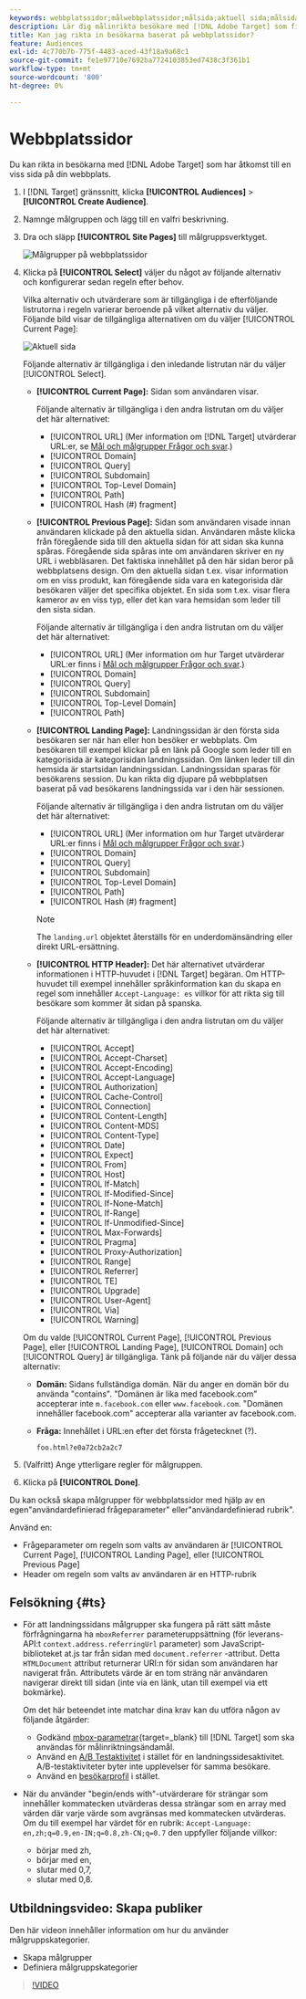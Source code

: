 ```yaml
---
keywords: webbplatssidor;målwebbplatssidor;målsida;aktuell sida;målsida;föregående sida;målsida;startsida;målstartsida;målstartsida;http-rubrik
description: Lär dig målinrikta besökare med [!DNL Adobe Target] som finns på en viss sida på din webbplats.
title: Kan jag rikta in besökarna baserat på webbplatssidor?
feature: Audiences
exl-id: 4c770b7b-775f-4483-aced-43f18a9a68c1
source-git-commit: fe1e97710e7692ba7724103853ed7438c3f361b1
workflow-type: tm+mt
source-wordcount: '800'
ht-degree: 0%

---
```


# Webbplatssidor

Du kan rikta in besökarna med [!DNL Adobe Target] som har åtkomst till en viss sida på din webbplats.

1. I [!DNL Target] gränssnitt, klicka **[!UICONTROL Audiences]** > **[!UICONTROL Create Audience]**.
1. Namnge målgruppen och lägg till en valfri beskrivning.
1. Dra och släpp **[!UICONTROL Site Pages]** till målgruppsverktyget.

   ![Målgrupper på webbplatssidor](assets/target_site_pages.png)

1. Klicka på **[!UICONTROL Select]** väljer du något av följande alternativ och konfigurerar sedan regeln efter behov.

   Vilka alternativ och utvärderare som är tillgängliga i de efterföljande listrutorna i regeln varierar beroende på vilket alternativ du väljer. Följande bild visar de tillgängliga alternativen om du väljer [!UICONTROL Current Page]:

   ![Aktuell sida](assets/current-page.png)

   Följande alternativ är tillgängliga i den inledande listrutan när du väljer [!UICONTROL Select].

   * **[!UICONTROL Current Page]:** Sidan som användaren visar.

     Följande alternativ är tillgängliga i den andra listrutan om du väljer det här alternativet:

      * [!UICONTROL URL] (Mer information om [!DNL Target] utvärderar URL:er, se [Mål och målgrupper Frågor och svar](/help/main/c-target/c-troubleshooting-targets-and-audiences/troubleshooting-targets-and-audiences.md).)
      * [!UICONTROL Domain]
      * [!UICONTROL Query]
      * [!UICONTROL Subdomain]
      * [!UICONTROL Top-Level Domain]
      * [!UICONTROL Path]
      * [!UICONTROL Hash (#) fragment]

   * **[!UICONTROL Previous Page]:** Sidan som användaren visade innan användaren klickade på den aktuella sidan. Användaren måste klicka från föregående sida till den aktuella sidan för att sidan ska kunna spåras. Föregående sida spåras inte om användaren skriver en ny URL i webbläsaren. Det faktiska innehållet på den här sidan beror på webbplatsens design. Om den aktuella sidan t.ex. visar information om en viss produkt, kan föregående sida vara en kategorisida där besökaren väljer det specifika objektet. En sida som t.ex. visar flera kameror av en viss typ, eller det kan vara hemsidan som leder till den sista sidan.

     Följande alternativ är tillgängliga i den andra listrutan om du väljer det här alternativet:

      * [!UICONTROL URL] (Mer information om hur Target utvärderar URL:er finns i [Mål och målgrupper Frågor och svar](/help/main/c-target/c-troubleshooting-targets-and-audiences/troubleshooting-targets-and-audiences.md).)
      * [!UICONTROL Domain]
      * [!UICONTROL Query]
      * [!UICONTROL Subdomain]
      * [!UICONTROL Top-Level Domain]
      * [!UICONTROL Path]

   * **[!UICONTROL Landing Page]:** Landningssidan är den första sida besökaren ser när han eller hon besöker er webbplats. Om besökaren till exempel klickar på en länk på Google som leder till en kategorisida är kategorisidan landningssidan. Om länken leder till din hemsida är startsidan landningssidan. Landningssidan sparas för besökarens session. Du kan rikta dig djupare på webbplatsen baserat på vad besökarens landningssida var i den här sessionen.

     Följande alternativ är tillgängliga i den andra listrutan om du väljer det här alternativet:

      * [!UICONTROL URL] (Mer information om hur Target utvärderar URL:er finns i [Mål och målgrupper Frågor och svar](/help/main/c-target/c-troubleshooting-targets-and-audiences/troubleshooting-targets-and-audiences.md).)
      * [!UICONTROL Domain]
      * [!UICONTROL Query]
      * [!UICONTROL Subdomain]
      * [!UICONTROL Top-Level Domain]
      * [!UICONTROL Path]
      * [!UICONTROL Hash (#) fragment]

     >[!NOTE]
     >
     >The `landing.url` objektet återställs för en underdomänsändring eller direkt URL-ersättning.

   * **[!UICONTROL HTTP Header]:** Det här alternativet utvärderar informationen i HTTP-huvudet i [!DNL Target] begäran. Om HTTP-huvudet till exempel innehåller språkinformation kan du skapa en regel som innehåller `Accept-Language: es` villkor för att rikta sig till besökare som kommer åt sidan på spanska.

     Följande alternativ är tillgängliga i den andra listrutan om du väljer det här alternativet:

      * [!UICONTROL Accept]
      * [!UICONTROL Accept-Charset]
      * [!UICONTROL Accept-Encoding]
      * [!UICONTROL Accept-Language]
      * [!UICONTROL Authorization]
      * [!UICONTROL Cache-Control]
      * [!UICONTROL Connection]
      * [!UICONTROL Content-Length]
      * [!UICONTROL Content-MDS]
      * [!UICONTROL Content-Type]
      * [!UICONTROL Date]
      * [!UICONTROL Expect]
      * [!UICONTROL From]
      * [!UICONTROL Host]
      * [!UICONTROL If-Match]
      * [!UICONTROL If-Modified-Since]
      * [!UICONTROL If-None-Match]
      * [!UICONTROL If-Range]
      * [!UICONTROL If-Unmodified-Since]
      * [!UICONTROL Max-Forwards]
      * [!UICONTROL Pragma]
      * [!UICONTROL Proxy-Authorization]
      * [!UICONTROL Range]
      * [!UICONTROL Referrer]
      * [!UICONTROL TE]
      * [!UICONTROL Upgrade]
      * [!UICONTROL User-Agent]
      * [!UICONTROL Via]
      * [!UICONTROL Warning]

   Om du valde [!UICONTROL Current Page], [!UICONTROL Previous Page], eller [!UICONTROL Landing Page], [!UICONTROL Domain] och [!UICONTROL Query] är tillgängliga. Tänk på följande när du väljer dessa alternativ:

   * **Domän:** Sidans fullständiga domän. När du anger en domän bör du använda &quot;contains&quot;. &quot;Domänen är lika med facebook.com&quot; accepterar inte `m.facebook.com` eller `www.facebook.com`. &quot;Domänen innehåller facebook.com&quot; accepterar alla varianter av facebook.com.
   * **Fråga:** Innehållet i URL:en efter det första frågetecknet (?).

     `foo.html?e0a72cb2a2c7`

1. (Valfritt) Ange ytterligare regler för målgruppen.
1. Klicka på **[!UICONTROL Done]**.

Du kan också skapa målgrupper för webbplatssidor med hjälp av en egen&quot;användardefinierad frågeparameter&quot; eller&quot;användardefinierad rubrik&quot;.

Använd en:

* Frågeparameter om regeln som valts av användaren är [!UICONTROL Current Page], [!UICONTROL Landing Page], eller [!UICONTROL Previous Page]
* Header om regeln som valts av användaren är en HTTP-rubrik

## Felsökning {#ts}

* För att landningssidans målgrupper ska fungera på rätt sätt måste förfrågningarna ha `mboxReferrer` parameteruppsättning (för leverans-API:t `context.address.referringUrl` parameter) som JavaScript-biblioteket at.js tar från sidan med `document.referrer` -attribut. Detta `HTMLDocument` attribut returnerar URI:n för sidan som användaren har navigerat från. Attributets värde är en tom sträng när användaren navigerar direkt till sidan (inte via en länk, utan till exempel via ett bokmärke).

  Om det här beteendet inte matchar dina krav kan du utföra någon av följande åtgärder:

   * Godkänd [mbox-parametrar](https://experienceleague.adobe.com/docs/target-dev/developer/client-side/global-mbox/pass-parameters-to-global-mbox.html){target=_blank} till [!DNL Target] som ska användas för målinriktningsändamål.
   * Använd en [A/B Testaktivitet](/help/main/c-activities/t-test-ab/test-ab.md) i stället för en landningssidesaktivitet. A/B-testaktiviteter byter inte upplevelser för samma besökare.
   * Använd en [besökarprofil](/help/main/c-target/c-audiences/c-target-rules/visitor-profile.md) i stället.

* När du använder &quot;begin/ends with&quot;-utvärderare för strängar som innehåller kommatecken utvärderas dessa strängar som en array med värden där varje värde som avgränsas med kommatecken utvärderas. Om du till exempel har värdet för en rubrik: `Accept-Language: en,zh;q=0.9,en-IN;q=0.8,zh-CN;q=0.7` den uppfyller följande villkor:
   * börjar med zh,
   * börjar med en,
   * slutar med 0,7,
   * slutar med 0,8.

## Utbildningsvideo: Skapa publiker

Den här videon innehåller information om hur du använder målgruppskategorier.

* Skapa målgrupper
* Definiera målgruppskategorier

>[!VIDEO](https://video.tv.adobe.com/v/17392)
